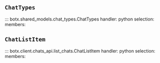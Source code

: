 
## `ChatTypes`
::: botx.shared_models.chat_types.ChatTypes
    handler: python
    selection:
      members:


## `ChatListItem`
::: botx.client.chats_api.list_chats.ChatListItem
    handler: python
    selection:
      members:
